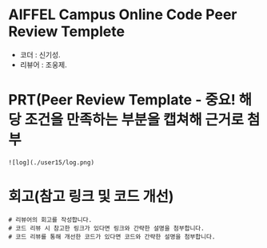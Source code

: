 # AIFFEL Campus Online Code Peer Review Templete
- 코더 : 신기성.
- 리뷰어 : 조웅제.


# PRT(Peer Review Template  - 중요! 해당 조건을 만족하는 부분을 캡쳐해 근거로 첨부
    ![log](./user15/log.png)
      
# 회고(참고 링크 및 코드 개선)
```
# 리뷰어의 회고를 작성합니다.
# 코드 리뷰 시 참고한 링크가 있다면 링크와 간략한 설명을 첨부합니다.
# 코드 리뷰를 통해 개선한 코드가 있다면 코드와 간략한 설명을 첨부합니다.
```
